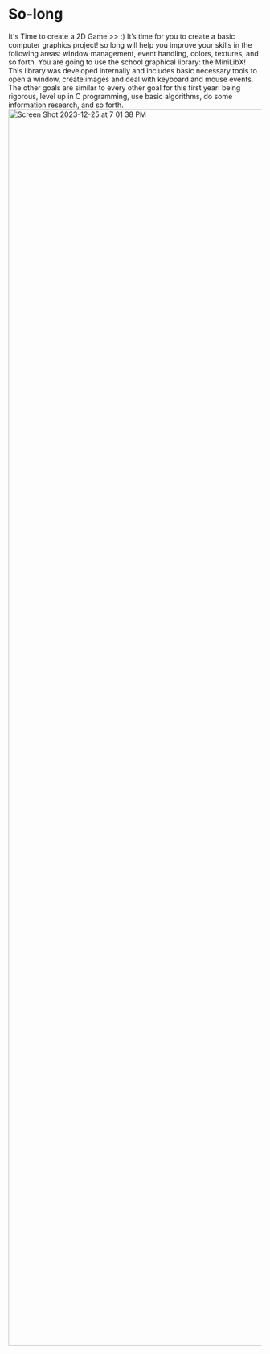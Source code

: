 # So-long
It's Time to create a 2D Game >> :)
It’s time for you to create a basic computer graphics project!
so long will help you improve your skills in the following areas: window management,
event handling, colors, textures, and so forth.
You are going to use the school graphical library: the MiniLibX! This library was
developed internally and includes basic necessary tools to open a window, create images
and deal with keyboard and mouse events.
The other goals are similar to every other goal for this first year: being rigorous, level
up in C programming, use basic algorithms, do some information research, and so forth.
<img width="2455" alt="Screen Shot 2023-12-25 at 7 01 38 PM" src="https://github.com/MohammedMaghri/So-long/assets/135870538/43d99534-190e-4857-bd4a-40e8735ae31c">



